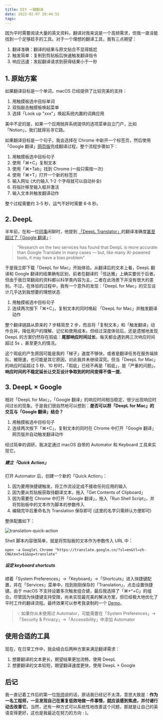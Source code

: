 ```yaml
---
title: DIY 一键翻译
date: 2022-02-07 20:44:52
tags:
---
```


因为平时需要阅读大量的英文资料，翻译对我来说是一个高频需求，但我一直没能找到一个足够趁手的工具。对于一个理想的翻译工具，我有三点期望：

1. 翻译准确：翻译的结果与原文贴合不显得尴尬
2. 触发简单：复制到剪贴板后快速触发翻译指令
3. 响应迅速：发起翻译请求到获得结果小于一秒

<!-- more -->

## 1. 原始方案

如果翻译目标是一个单词，macOS 已经提供了比较完美的支持：

1. 用触摸板选中目标单词
2. 双指敲击触摸板唤起菜单
3. 选择「Look up "xxx"」唤起系统内置的词典应用

美中不足的是，如果一个应用抛弃系统提供的选项菜单自立门户，比如「Notion」，我们就得另寻它路。

如果翻译目标是一个句子，我会选择在 Chrome 中新开一个标签页，然后使用「Google 翻译」[网页版](https://translate.google.cn/)完成翻译过程，整个流程步骤如下：

1. 用触摸板选中目标句子
2. 使用「⌘+C」复制文本
3. 使用「⌘+Tab」找到 Chrome (一般只需按一次)
4. 使用「⌘+T」打开一个新的标签页
5. 输入网址 (大约输入 1-2 个字母就可以自动补全)
6. 将指针移至输入框并激活
7. 输入文本并触发翻译动作

整个过程需要约 3-5 秒，运气不好时需要 6-8 秒。

## 2. DeepL

半年前，在和一位[同事](https://yiksanchan.com/)闲聊时，他提到 [「DeepL Translator」](https://www.deepl.com/en/translator)的翻译准确度[甚至超过了「Google 翻译」](https://revolutionized.com/deepl-translator-vs-google-translate)：

> "Research on the two services has found that DeepL is more accurate than Google Translate in many cases — but, like many AI-powered tools, it may have a bias problem"

于是我立即下载「DeepL for Mac」开始体验。从翻译后的文本上看，DeepL 翻译和 Google 翻译的结果确有区别，前者在翻译的「信达雅」上确实要优于后者。但由于我日常翻阅的资料都以科学类内容为主，二者在此场景下并没有很大的差别。不过，在体验的过程中，我有一个意外的发现：「DeepL for Mac」的交互设计几乎达到我想要的理想状态

1. 用触摸板选中目标句子
2. 连续两次按下「⌘+C」，复制文本的同时唤起 「DeepL for Mac」并触发翻译动作

整个翻译链路从原来的 7 步精简至 2 步，而且将「复制文本」和「触发翻译」动作合并，降低用户的理解、记忆和使用成本。但经过深度体验后，还是遗憾地发现 DeepL 的方案仍然存在瑕疵：**尾部响应时间过长**，每天都会遇到两三次响应时间超过 5s ，甚至更久的情况。

这个瑕疵的产生原因可能是我的「梯子」速度不够快，或者是翻译任务在服务端排队、被限速，也可能是其它原因，对此我并未继续深究。但当「DeepL for Mac」的响应时延超过 5 秒、10 秒时，「瑕疵」已经不再是「瑕疵」，是「严重的问题」，**响应时间的不稳定延长让交互设计争取到的时间变得不值一提**。

## 3. DeepL × Google

相对「DeepL for Mac」，「Google 翻译」的响应时间相当稳定，很少出现响应时间过长的现象。于是我们很自然地可以想到：**是否可以将「DeepL for Mac」的交互与「Google 翻译」结合？**

1. 用触摸板选中目标句子
2. 连续两次按下「⌘+C」，复制文本的同时在 Chrome 中打开「Google 翻译」网页版并自动触发翻译动作

经过简单的调研，我决定通过 macOS 自带的 Automator 和 Keyboard 工具来实现它。

##### 建立「Quick Action」

打开 Automator 后，创建一个新的「Quick Action」：

1. 因为要用快捷键触发，将工作流设定成不接收任何应用的输入
2. 因为要从剪贴板获取待翻译文本，拖入「Get Contents of Clipboard」
3. 因为需要在 Chrome 中打开「Google 翻译」，拖入「Run Shell Script」，并将剪贴板中的文本作为脚本的参数传入
4. 编辑完毕后重命名为 Translation 保存即可 (这里的名字只需辨认方便即可) 

整体配置如下：

![translation-quick-action](./automator.png)

Shell 脚本内容很简单，就是将剪贴板的文本作为参数传入 URL 中：

```shell
open -a Google\ Chrome "https://translate.google.cn/?sl=en&tl=zh-CN&text=$1&op=translate"
```

##### 设定 keyboard shortcuts

顺着「System Preferences」→「Keyboard」→「Shortcuts」进入快捷键配置，并在「Services」菜单中，找到刚刚保存的「Translation」，点击设置快捷键。由于 macOS 不支持设置多次触发组合键，最后我选择了「⌘+^+C」的组合。尽管因为快捷键支持受限，尚未实现最完美的解决方案，但已经极大地优化了平时工作的翻译流程。最终效果可以参考我录制的一个 [Demo](https://recordit.co/0zTigZdffQ)。

> 💡 如果你从未使用过 Automator，可能需要在「System Preferences」→「Security & Privacy」→「Accessibility」中添加 Automator

## 使用合适的工具

现在，在日常工作中，我会结合后两种方案来满足翻译需求：

1. 想要翻译的文本更长，期望结果更加流畅，使用 DeepL
2. 想要翻译的文本较短，期望翻译速度更快，使用 DeepL × Google

## 后记

我一直记着工作后的第一位[导师](https://www.jiayu.me/)说的话，原话我已经记不太清，意思大致是：**作为一名工程师，一旦发现自己在重复低效地做一件事情，就应该感到焦虑，并付诸行动去改善它**。当然，还有一种方式可以系统性地改善这个问题，那就是让自己的英语变得更好，这也是我最近在努力的方向 : )。



